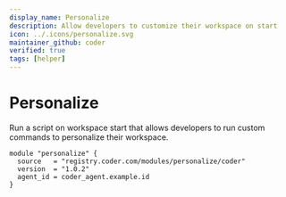 ```yaml
---
display_name: Personalize
description: Allow developers to customize their workspace on start
icon: ../.icons/personalize.svg
maintainer_github: coder
verified: true
tags: [helper]
---
```


# Personalize

Run a script on workspace start that allows developers to run custom commands to personalize their workspace.

```hcl
module "personalize" {
  source   = "registry.coder.com/modules/personalize/coder"
  version  = "1.0.2"
  agent_id = coder_agent.example.id
}
```
